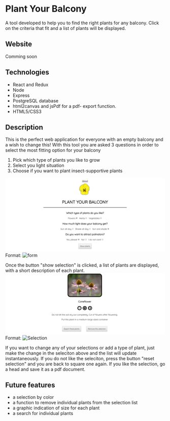 # Plant Your Balcony
A tool developed to help you to find the right plants for any balcony. Click on the criteria that fit and a list of plants will be displayed.
## Website
Comming soon
## Technologies
* React and Redux
* Node
* Express
* PostgreSQL database
* html2canvas and jsPdf for a pdf- export function.
* HTML5/CSS3

## Description

This is the perfect web application for everyone with an empty balcony and a wish to change this!
With this tool you are asked 3 questions in order to select the most fitting option for your balcony
1. Pick which type of  plants you like to grow
1. Select you light situation
1. Choose if you want to plant insect-supportive plants

![Selection](/imagesReadMe/SelctionNew.PNG)
Format: ![form](url)


Once the button "show selection" is clicked, a list of plants are displayed, with a short description of each plant.
![Selection](/imagesReadMe/SelectionAndButtons.PNG)
Format: ![Selection](url)


If you want to change any of your selections or add a type of plant, just make the change in the seleciton above and the list will update instantaneously. 
If you do not like the seleciton, press the button "reset selection" and you are back to square one again. 
If you like the selection, go a head and save it as a pdf document. 


## Future features
* a selection by color
* a function to remove individual plants from the selection list
* a graphic indication of size for each plant
* a search for individual plants 


